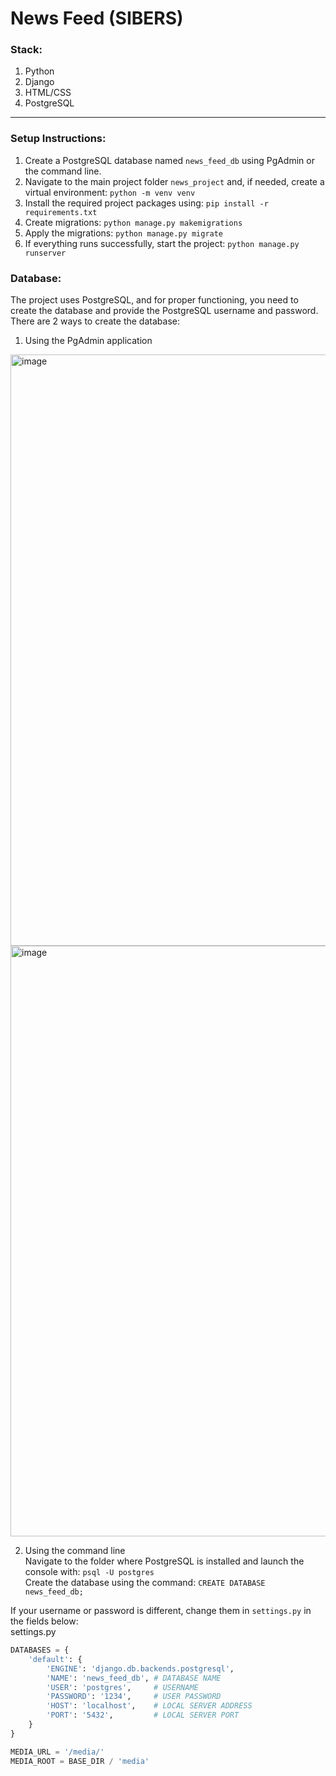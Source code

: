 <h1>News Feed (SIBERS)</h1>

<h3>Stack:</h3>

1. Python
2. Django
3. HTML/CSS
4. PostgreSQL

-----

<h3>Setup Instructions:</h3>

1. Create a PostgreSQL database named ```news_feed_db``` using PgAdmin or the command line.
2. Navigate to the main project folder ```news_project``` and, if needed, create a virtual environment: ```python -m venv venv```
3. Install the required project packages using: ```pip install -r requirements.txt```
4. Create migrations: ```python manage.py makemigrations```
5. Apply the migrations: ```python manage.py migrate```
6. If everything runs successfully, start the project: ```python manage.py runserver```

<h3>Database:</h3>

The project uses PostgreSQL, and for proper functioning, you need to create the database and provide the PostgreSQL username and password. <br>
There are 2 ways to create the database:

1. Using the PgAdmin application
<img align="center" width="1458" height="946" alt="image" src="https://github.com/user-attachments/assets/1b8645b1-81aa-47b6-a14a-1e0077d2adab" />
<img align="center" width="1458" height="945" alt="image" src="https://github.com/user-attachments/assets/beb1bfe6-92ba-43c2-b59d-abd40fdaa758" />

<br>

2. Using the command line <br>
Navigate to the folder where PostgreSQL is installed and launch the console with: ```psql -U postgres``` <br>
Create the database using the command: ```CREATE DATABASE news_feed_db;``` <br>

If your username or password is different, change them in `settings.py` in the fields below: <br>
settings.py
```python 
DATABASES = {
    'default': {
        'ENGINE': 'django.db.backends.postgresql',
        'NAME': 'news_feed_db', # DATABASE NAME
        'USER': 'postgres',     # USERNAME
        'PASSWORD': '1234',     # USER PASSWORD
        'HOST': 'localhost',    # LOCAL SERVER ADDRESS
        'PORT': '5432',         # LOCAL SERVER PORT
    }
}

MEDIA_URL = '/media/'
MEDIA_ROOT = BASE_DIR / 'media'
